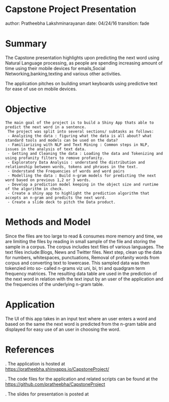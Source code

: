 Capstone Project Presentation
========================================================
author: Pratheebha Lakshminarayanan
date: 04/24/16
transition: fade

Summary
========================================================
   The Capstone presentation highlights upon predicting the next word using Natural Language processing, as people are spending increasing amount of time using their mobile devices for emails,Social Networking,banking,texting and various other activities.
  
  The application pitches on building smart keyboards using predictive text for ease of use on mobile devices. 



Objective
========================================================
    The main goal of the project is to build a Shiny App thats able to predict the next word in a sentence. 
     The project was split into several sections/ subtasks as follows:
     - Analyzing the data : figuring what the data is all about? what standard tools and models can be used on the data?
     - Familiarizing with NLP and Text Mining : Common steps in NLP, issues in the analysis of text data.
     - Getting and Cleaning the data : Loading the data and Tokenizing and using profanity filters to remove profanity.
     - Exploratory Data Analysis : understand the distribution and relationship between words, tokens and phrases in the text.
     - Understand the Frequencies of words and word pairs
     - Modelling the data : Build n-gram models for predicting the next word based on previous 1,2 or 3 words.
     - Develop a prediction model keeping in the object size and runtime of the algorithm in check.
     - Create a shiny app to highlight the prediction algorithm that accepts an n-gram and predicts the next word.
     - Create a slide deck to pitch the Data product.
     
    
Methods and Model 
========================================================
  Since the files are too large to read & consumes more memory and time, we are limiting the files by reading in small sample of the file and storing the sample in a corpus. The corpus includes text files of various languages. The text files include:Blogs, News and Twitter files. Next step, clean up the data for numbers, whitespaces, punctuations, Removal of profanity words from corpus and converting text to lowercase. This sampled data was then tokenzied into so- called n-grams viz uni, bi, tri and quadgram term frequency matrices.
  The resulting data table are used in the prediction of the next word in relation with the text input by an user of the application and the frequencies of the underlying n-gram table.
  
  Application
==========================================================
The UI of this app takes in an input text where an user enters a word and based on the same the next word is predicted from the n-gram table and displayed for easy use of an user in choosing the word. 

References
==============================================================
. The application is hosted at 
https://pratheebha.shinyapps.io/CapstoneProject/

. The code files for the application and related scripts can be found at the https://github.com/pratheebha/CapstoneProject

. The slides for presentation is posted at 

 
  
  
  
  

  


